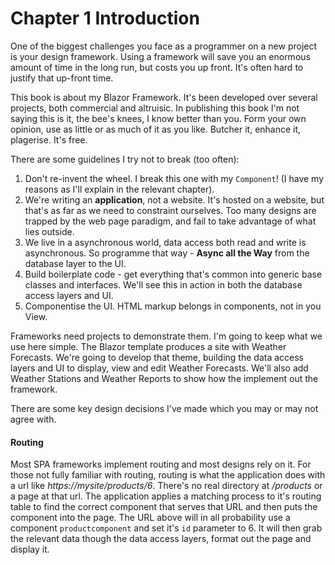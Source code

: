 # Chapter 1 Introduction

One of the biggest challenges you face as a programmer on a new project is your design framework.  Using a framework will save you an enormous amount of time in the long run, but costs you up front.  It's often hard to justify that up-front time.

This book is about my Blazor Framework.  It's been developed over several projects, both commercial and altruisic.  In publishing this book I'm not saying this is it, the bee's knees, I know better than you.  Form your own opinion, use as little or as much of it as you like.  Butcher it, enhance it, plagerise.  It's free.

There are some guidelines I try not to break (too often):

1. Don't re-invent the wheel.  I break this one with my `Component`! (I have my reasons as I'll explain in the relevant chapter).
2. We're writing an **application**, not a website.  It's hosted on a website, but that's as far as we need to constraint ourselves.  Too many designs are trapped by the web page paradigm, and fail to take advantage of what lies outside.
3. We live in a asynchronous world, data access both read and write is asynchronous.  So programme that way - **Async all the Way** from the database layer to the UI.
4. Build boilerplate code - get everything that's common into generic base classes and interfaces.  We'll see this in action in both the database access layers and UI.
5. Componentise the UI.  HTML markup belongs in components, not in you View. 

Frameworks need projects to demonstrate them.  I'm going to keep what we use here simple.  The Blazor template produces a site with Weather Forecasts.  We're going to develop that theme, building the data access layers and UI to display, view and edit Weather Forecasts.  We'll also add Weather Stations and Weather Reports to show how the implement out the framework.

There are some key design decisions I've made which you may or may not agree with.

#### Routing

Most SPA frameworks implement routing and most designs rely on it.  For those not fully familiar with routing, routing is what the application does with a url like *https://mysite/products/6*.  There's no real directory at */products* or a page at that url.  The application applies a matching process to it's routing table to find the correct component that serves that URL and then puts the component into the page.  The URL above will in all probability use a component `productcomponent` and set it's `id` parameter to 6.  It will then grab the relevant data though the data access layers, format out the page and display it.


  
